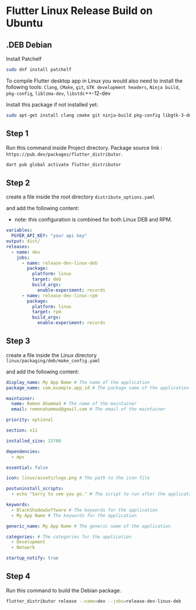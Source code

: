 # Flutter Linux Release Build on Ubuntu

## .DEB Debian

Install Patchelf

```bash
sudo dnf install patchelf 
```

To compile Flutter desktop app in Linux you would also need to install the following tools:
`Clang`, `CMake`, `git`, `GTK development headers`, `Ninja build`, `pkg-config`, `liblzma-dev`, `libstdc`++-12-dev

Install this package if not installed yet:

```bash
sudo apt-get install clang cmake git ninja-build pkg-config libgtk-3-dev liblzma-dev libstdc++-12-dev
```

## Step 1

Run this command inside Project directory. Package source link : `https://pub.dev/packages/flutter_distributor`.

```bash
dart pub global activate flutter_distributor
```

## Step 2

create a file inside the root directory `distribute_options.yaml`

and add the following content:

- note: this configuration is combined for both Linux DEB and RPM.

```yaml
variables:
  PGYER_API_KEY: "your api key"
output: dist/
releases:
  - name: dev
    jobs:
      - name: release-dev-linux-deb
        package:
          platform: linux
          target: deb
          build_args:
            enable-experiment: records
      - name: release-dev-linux-rpm
        package:
          platform: linux
          target: rpm
          build_args:
            enable-experiment: records
```

## Step 3

create a file inside the Linux directory `linux/packaging/deb/make_config.yaml`

and add the following content:

```yaml
display_name: My App Name # The name of the application
package_name: com.example.app_id # The package name of the application

maintainer:
  name: Remon Ahammad # The name of the maintainer
  email: remonahammad@gmail.com # The email of the maintainer

priority: optional

section: x11

installed_size: 15700

dependencies:
  - mpv

essential: false

icon: linux/assets/logo.png # The path to the icon file

postuninstall_scripts:
  - echo "Sorry to see you go." # The script to run after the application is uninstalled

keywords:
  - BlackShadowSoftware # The keywords for the application
  - My App Name # The keywords for the application

generic_name: My App Name # The generic name of the application

categories: # The categories for the application
  - Development
  - Network

startup_notify: true
```

## Step 4

Run this command to build the Debian package.

```bash
flutter_distributor release --name=dev --jobs=release-dev-linux-deb
```
